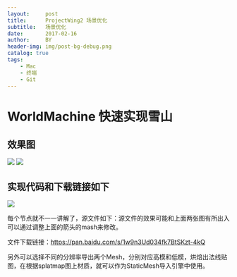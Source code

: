 ```yaml
---
layout:     post
title:      ProjectWing2 场景优化
subtitle:   场景优化
date:       2017-02-16
author:     BY
header-img: img/post-bg-debug.png
catalog: true
tags:
    - Mac
    - 终端
    - Git
---
```



# WorldMachine 快速实现雪山
## 效果图

![](http://mingchuan.wang/img/WM_SnowMountain/1.png)
![](http://mingchuan.wang/img/WM_SnowMountain/2.png)

## 实现代码和下载链接如下

![](http://mingchuan.wang/img/WM_SnowMountain/3.png)

每个节点就不一一讲解了，源文件如下：源文件的效果可能和上面两张图有所出入可以通过调整上面的箭头的mash来修改。

文件下载链接：https://pan.baidu.com/s/1w9n3Ud034fk7BtSKzt-4kQ

另外可以选择不同的分辨率导出两个Mesh，分别对应高模和低模，烘焙出法线贴图，在根据splatmap图上材质，就可以作为StaticMesh导入引擎中使用。

